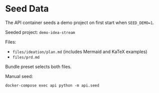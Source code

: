 # Seed Data

The API container seeds a demo project on first start when `SEED_DEMO=1`.

Seeded project: `demo-idea-stream`

Files:

- `files/ideation/plan.md` (includes Mermaid and KaTeX examples)
- `files/prd.md`

Bundle preset selects both files.

Manual seed:

`docker-compose exec api python -m api.seed`

